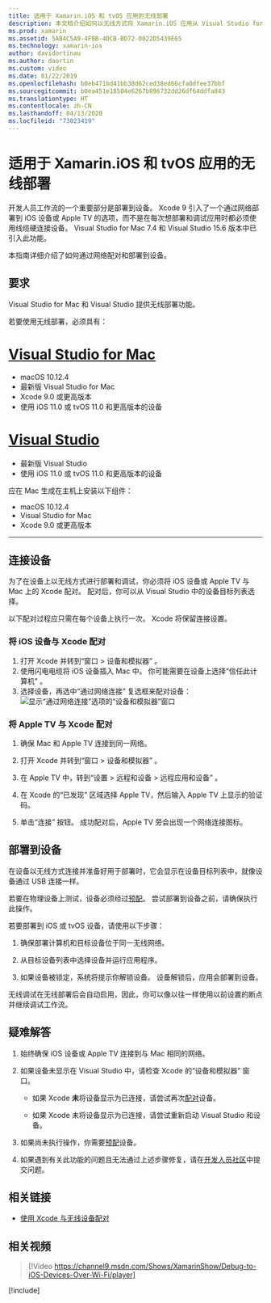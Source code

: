 ```yaml
---
title: 适用于 Xamarin.iOS 和 tvOS 应用的无线部署
description: 本文档介绍如何以无线方式将 Xamarin.iOS 应用从 Visual Studio for Mac 或 Visual Studio 2019 部署到 iOS 设备。
ms.prod: xamarin
ms.assetid: 5AB4C5A9-4FBB-4DCB-BD72-0022D5439E65
ms.technology: xamarin-ios
author: davidortinau
ms.author: daortin
ms.custom: video
ms.date: 01/22/2019
ms.openlocfilehash: b0eb471bd41bb38d62ced38ed66cfa0dfee37bbf
ms.sourcegitcommit: b0ea451e18504e6267b896732dd26df64ddfa843
ms.translationtype: HT
ms.contentlocale: zh-CN
ms.lasthandoff: 04/13/2020
ms.locfileid: "73023419"
---
```

# <a name="wireless-deployment-for-xamarinios-and-tvos-apps"></a>适用于 Xamarin.iOS 和 tvOS 应用的无线部署

开发人员工作流的一个重要部分是部署到设备。 Xcode 9 引入了一个通过网络部署到 iOS 设备或 Apple TV 的选项，而不是在每次想部署和调试应用时都必须使用线缆硬连接设备。 Visual Studio for Mac 7.4 和 Visual Studio 15.6 版本中已引入此功能。

本指南详细介绍了如何通过网络配对和部署到设备。

## <a name="requirements"></a>要求

Visual Studio for Mac 和 Visual Studio 提供无线部署功能。

若要使用无线部署，必须具有：

# <a name="visual-studio-for-mac"></a>[Visual Studio for Mac](#tab/macos)

- macOS 10.12.4
- 最新版 Visual Studio for Mac
- Xcode 9.0 或更高版本
- 使用 iOS 11.0 或 tvOS 11.0 和更高版本的设备

# <a name="visual-studio"></a>[Visual Studio](#tab/windows)

- 最新版 Visual Studio
- 使用 iOS 11.0 或 tvOS 11.0 和更高版本的设备

应在 Mac 生成在主机上安装以下组件：

- macOS 10.12.4
- Visual Studio for Mac
- Xcode 9.0 或更高版本

-----

## <a name="connecting-a-device"></a>连接设备

为了在设备上以无线方式进行部署和调试，你必须将 iOS 设备或 Apple TV 与 Mac 上的 Xcode 配对。 配对后，你可以从 Visual Studio 中的设备目标列表选择。 

以下配对过程应只需在每个设备上执行一次。 Xcode 将保留连接设置。

<a name="pair" />

### <a name="pairing-an-ios-device-with-xcode"></a>将 iOS 设备与 Xcode 配对

1. 打开 Xcode 并转到“窗口 > 设备和模拟器”  。
2. 使用闪电电缆将 iOS 设备插入 Mac 中。 你可能需要在设备上选择“信任此计算机”  。
3. 选择设备，再选中“通过网络连接”  复选框来配对设备：![显示“通过网络连接”选项的“设备和模拟器”窗口](wireless-deployment-images/image2.png)

### <a name="pairing-an-apple-tv-with-xcode"></a>将 Apple TV 与 Xcode 配对

1. 确保 Mac 和 Apple TV 连接到同一网络。

2. 打开 Xcode 并转到“窗口 > 设备和模拟器”  。

3. 在 Apple TV 中，转到“设置 > 远程和设备 > 远程应用和设备”  。

4. 在 Xcode 的“已发现”  区域选择 Apple TV，然后输入 Apple TV 上显示的验证码。

5. 单击“连接”  按钮。 成功配对后，Apple TV 旁会出现一个网络连接图标。

## <a name="deploy-to-a-device"></a>部署到设备

在设备以无线方式连接并准备好用于部署时，它会显示在设备目标列表中，就像设备通过 USB 连接一样。

若要在物理设备上测试，设备必须经过[预配](~/ios/get-started/installation/device-provisioning/index.md)。 尝试部署到设备之前，请确保执行此操作。 

若要部署到 iOS 或 tvOS 设备，请使用以下步骤：

1. 确保部署计算机和目标设备位于同一无线网络。 

2. 从目标设备列表中选择设备并运行应用程序。

3. 如果设备被锁定，系统将提示你解锁设备。 设备解锁后，应用会部署到设备。

无线调试在无线部署后会自动启用，因此，你可以像以往一样使用以前设置的断点并继续调试工作流。

## <a name="troubleshooting"></a>疑难解答

1. 始终确保 iOS 设备或 Apple TV 连接到与 Mac 相同的网络。

2. 如果设备未显示在 Visual Studio 中，请检查 Xcode 的“设备和模拟器”  窗口。 

    - 如果 Xcode **未**将设备显示为已连接，请尝试再次[配对](#pair)设备。

    - 如果 Xcode 未将设备显示为已连接，请尝试重新启动 Visual Studio 和设备。

3. 如果尚未执行操作，你需要[预配](~/ios/get-started/installation/device-provisioning/index.md)设备。

4. 如果遇到有关此功能的问题且无法通过上述步骤修复，请在[开发人员社区](https://developercommunity.visualstudio.com/spaces/41/index.html)中提交问题。

## <a name="related-links"></a>相关链接

- [使用 Xcode 与无线设备配对](https://help.apple.com/xcode/mac/9.0/index.html?localePath=en.lproj#/devbc48d1bad)

## <a name="related-video"></a>相关视频

> [!Video https://channel9.msdn.com/Shows/XamarinShow/Debug-to-iOS-Devices-Over-Wi-Fi/player]

[!include[](~/essentials/includes/xamarin-show-essentials.md)]
